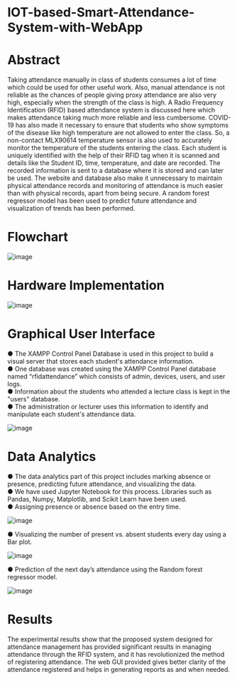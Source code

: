 # IOT-based-Smart-Attendance-System-with-WebApp
# Abstract
Taking attendance manually in class of students consumes a lot of time which could be used for other useful work. Also, manual attendance is not reliable as the chances of people giving proxy attendance are also very high, especially when the strength of the class is high. A Radio Frequency Identification (RFID) based attendance system is discussed here which makes attendance taking much more reliable and less cumbersome. COVID-19 has also made it necessary to ensure that students who show symptoms of the disease like high temperature are not allowed to enter the class. So, a non-contact MLX90614 temperature sensor is also used to accurately monitor the temperature of the students entering the class. Each student is uniquely identified with the help of their RFID tag when it is scanned and details like the Student ID, time, temperature, and date are recorded. The recorded information is sent to a database where it is stored and can later be used. The website and database also make it unnecessary to maintain physical attendance records and monitoring of attendance is much easier than with physical records, apart from being secure. A random forest regressor model has been used to predict future attendance and visualization of trends has been performed.
# Flowchart
![image](https://github.com/meenakshi311/IOT-based-Smart-Attendance-System-with-WebApp/assets/80347426/71906dbe-ae17-4dcc-9426-6b6059ec79b3)
# Hardware Implementation 
![image](https://github.com/meenakshi311/IOT-based-Smart-Attendance-System-with-WebApp/assets/80347426/e2c39c0b-7b60-4bad-a6d7-5aa4620deb93)
# Graphical User Interface
● The XAMPP Control Panel Database is used in this project to build a visual server that stores each student's attendance information. 
<br>
● One database was created using the XAMPP Control Panel database named “rfidattendance” which consists of admin, devices, users, and user logs. 
<br>
● Information about the students who attended a lecture class is kept in the "users" database. 
<br>
● The administration or lecturer uses this information to identify and manipulate each student's attendance data.

![image](https://github.com/meenakshi311/IOT-based-Smart-Attendance-System-with-WebApp/assets/80347426/38c2f550-8fc3-4994-9680-2eb8a6f5da16)

# Data Analytics
● The data analytics part of this project includes marking absence or presence, predicting future attendance, and visualizing the data. 
<br>
● We have used Jupyter Notebook for this process. Libraries such as Pandas, Numpy, Matplotlib, and Scikit Learn have been used. 
<br>
● Assigning presence or absence based on the entry time.

![image](https://github.com/meenakshi311/IOT-based-Smart-Attendance-System-with-WebApp/assets/80347426/18f9b221-1fd3-4bfd-84d7-3491424e17a3)

● Visualizing the number of present vs. absent students every day using a Bar plot.

![image](https://github.com/meenakshi311/IOT-based-Smart-Attendance-System-with-WebApp/assets/80347426/17c505c6-2704-4c5a-a407-4a134ff8f20e)

● Prediction of the next day’s attendance using the Random forest regressor model.

![image](https://github.com/meenakshi311/IOT-based-Smart-Attendance-System-with-WebApp/assets/80347426/fb199208-ca8b-484f-a2a9-047793134882)

# Results
The experimental results show that the proposed system designed for attendance management has provided significant results in managing attendance through the RFID system, and it has revolutionized the method of registering attendance. The web GUI provided gives better clarity of the attendance registered and helps in generating reports as and when needed.







